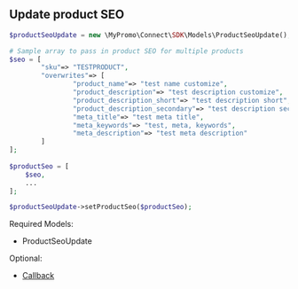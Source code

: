 ## Update product SEO

```php
$productSeoUpdate = new \MyPromo\Connect\SDK\Models\ProductSeoUpdate();

# Sample array to pass in product SEO for multiple products
$seo = [
        "sku"=> "TESTPRODUCT",
        "overwrites"=> [
                "product_name"=> "test name customize",
                "product_description"=> "test description customize",
                "product_description_short"=> "test description short",
                "product_description_secondary"=> "test description secondary",
                "meta_title"=> "test meta title",
                "meta_keywords"=> "test, meta, keywords",
                "meta_description"=> "test meta description"
        ]
];
            
$productSeo = [
    $seo,
    ...
];

$productSeoUpdate->setProductSeo($productSeo);
```

Required Models:

- ProductSeoUpdate

Optional:

- [Callback][Callback]

[ProductRepository]: ../Repositories/ProductRepository.md
[Callback]: Callback.md
[ProductSeoUpdate]: ProductSeoUpdate.md
